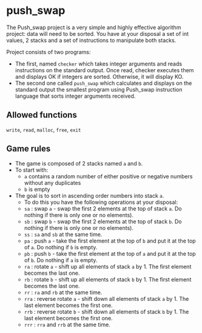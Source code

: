 # push_swap

The Push_swap project is a very simple and highly effective algorithm project: data will
need to be sorted. You have at your disposal a set of int values, 2 stacks and a set of
instructions to manipulate both stacks.

Project consists of two programs:
- The first, named `checker` which takes integer arguments and reads instructions on
the standard output. Once read, checker executes them and displays OK if integers
are sorted. Otherwise, it will display KO.
- The second one called `push_swap` which calculates and displays on the standard
output the smallest program using Push_swap instruction language that sorts integer arguments received.

## Allowed functions
`write`, `read`, `malloc`, `free`, `exit`

## Game rules
- The game is composed of 2 stacks named `a` and `b`.
- To start with:
  - `a` contains a random number of either positive or negative numbers without any duplicates
  - `b` is empty
- The goal is to sort in ascending order numbers into stack `a`.
  - To do this you have the following operations at your disposal:
  - `sa` : swap `a` - swap the first 2 elements at the top of stack `a`. Do nothing if there
is only one or no elements).
  - `sb` : swap `b` - swap the first 2 elements at the top of stack `b`. Do nothing if there
is only one or no elements).
  - `ss` : `sa` and `sb` at the same time.
  - `pa` : push `a` - take the first element at the top of `b` and put it at the top of `a`. Do
nothing if `b` is empty.
  - `pb` : push `b` - take the first element at the top of `a` and put it at the top of `b`. Do
nothing if `a` is empty.
  - `ra` : rotate `a` - shift up all elements of stack `a` by 1. The first element becomes
the last one.
  - `rb` : rotate `b` - shift up all elements of stack `b` by 1. The first element becomes
the last one.
  - `rr` : `ra` and `rb` at the same time.
  - `rra` : reverse rotate `a` - shift down all elements of stack `a` by 1. The last element
becomes the first one.
  - `rrb` : reverse rotate `b` - shift down all elements of stack `b` by 1. The last element
becomes the first one.
  - `rrr` : `rra` and `rrb` at the same time.
